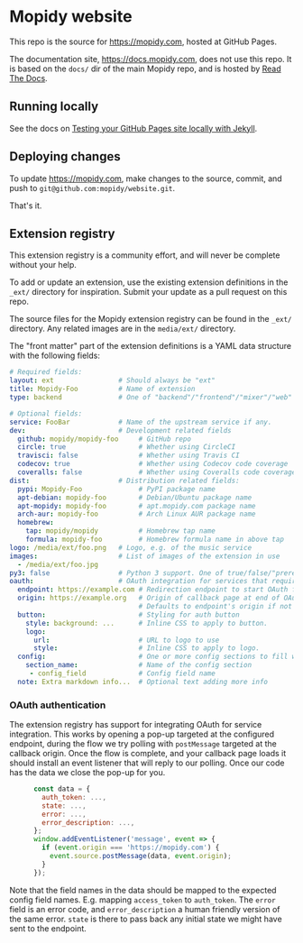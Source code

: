 # Mopidy website

This repo is the source for https://mopidy.com, hosted at GitHub Pages.

The documentation site, https://docs.mopidy.com, does not use this repo. It is
based on the `docs/` dir of the main Mopidy repo, and is hosted by [Read The
Docs](https://readthedocs.org/).


## Running locally

See the docs on [Testing your GitHub Pages site locally with Jekyll][1].

[1]: https://help.github.com/en/articles/testing-your-github-pages-site-locally-with-jekyll


## Deploying changes

To update https://mopidy.com, make changes to the source, commit, and push to
`git@github.com:mopidy/website.git`.

That's it.


## Extension registry

This extension registry is a community effort, and will never be complete
without your help.

To add or update an extension, use the existing extension definitions in the
`_ext/` directory for inspiration. Submit your update as a pull request on
this repo.

The source files for the Mopidy extension registry can be found in the
`_ext/` directory. Any related images are in the `media/ext/` directory.

The "front matter" part of the extension definitions is a YAML data structure
with the following fields:

``` yaml
# Required fields:
layout: ext                # Should always be "ext"
title: Mopidy-Foo          # Name of extension
type: backend              # One of "backend"/"frontend"/"mixer"/"web"

# Optional fields:
service: FooBar            # Name of the upstream service if any.
dev:                       # Development related fields
  github: mopidy/mopidy-foo     # GitHub repo
  circle: true                  # Whether using CircleCI
  travisci: false               # Whether using Travis CI
  codecov: true                 # Whether using Codecov code coverage
  coveralls: false              # Whether using Coveralls code coverage
dist:                      # Distribution related fields:
  pypi: Mopidy-Foo              # PyPI package name
  apt-debian: mopidy-foo        # Debian/Ubuntu package name
  apt-mopidy: mopidy-foo        # apt.mopidy.com package name
  arch-aur: mopidy-foo          # Arch Linux AUR package name
  homebrew:
    tap: mopidy/mopidy          # Homebrew tap name
    formula: mopidy-foo         # Homebrew formula name in above tap
logo: /media/ext/foo.png   # Logo, e.g. of the music service
images:                    # List of images of the extension in use
  - /media/ext/foo.jpg
py3: false                 # Python 3 support. One of true/false/"prerelease"
oauth:                     # OAuth integration for services that require tokens
  endpoint: https://example.com # Redirection endpoint to start OAuth flow
  origin: https://example.org   # Origin of callback page at end of OAuth flow
                                # Defaults to endpoint's origin if not set
  button:                       # Styling for auth button
    style: background: ...      # Inline CSS to apply to button.
    logo:
      url:                      # URL to logo to use
      style:                    # Inline CSS to apply to logo.
  config:                       # One or more config sections to fill with data
    section_name:               # Name of the config section
     - config_field             # Config field name
  note: Extra markdown info...  # Optional text adding more info
```

### OAuth authentication

The extension registry has support for integrating OAuth for service
integration. This works by opening a pop-up targeted at the configured
endpoint, during the flow we try polling with `postMessage` targeted at the
callback origin. Once the flow is complete, and your callback page loads it
should install an event listener that will reply to our polling. Once our code
has the data we close the pop-up for you.

``` javascript
      const data = {
        auth_token: ...,
        state: ...,
        error: ...,
        error_description: ...,
      };
      window.addEventListener('message', event => {
        if (event.origin === 'https://mopidy.com') {
          event.source.postMessage(data, event.origin);
        }
      });
```

Note that the field names in the data should be mapped to the expected config
field names. E.g. mapping `access_token` to `auth_token`. The `error` field is
an error code, and `error_description` a human friendly version of the same
error. `state` is there to pass back any initial state we might have sent to
the endpoint.
